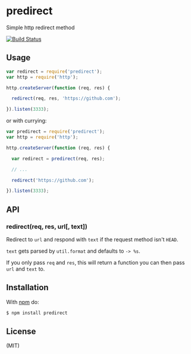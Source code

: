 
# predirect

Simple http redirect method

[![Build Status](https://travis-ci.org/juliangruber/predirect.png)](https://travis-ci.org/juliangruber/predirect)

## Usage

```js
var redirect = require('predirect');
var http = require('http');

http.createServer(function (req, res) {

  redirect(req, res, 'https://github.com');

}).listen(3333);
```

or with currying:

```js
var predirect = require('predirect');
var http = require('http');

http.createServer(function (req, res) {

  var redirect = predirect(req, res);

  // ...

  redirect('https://github.com');

}).listen(3333);
```

## API

### redirect(req, res, url[, text])

Redirect to `url` and respond with `text` if the request method isn't `HEAD`.

`text` gets parsed by `util.format` and defaults to `-> %s`.

If you only pass `req` and `res`, this will return a function you can then
pass `url` and `text` to.

## Installation

With [npm](http://npmjs.org) do:

```bash
$ npm install predirect
```

## License

(MIT)
